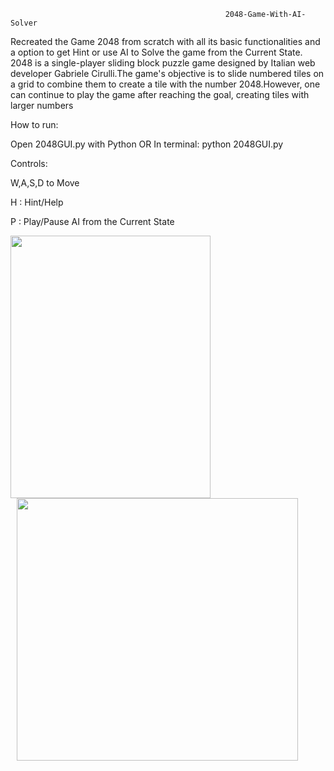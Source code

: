                                                     2048-Game-With-AI-Solver

Recreated the Game 2048 from scratch with all its basic functionalities and a option to get Hint or use AI to Solve the game from the Current State. 2048 is a single-player sliding block puzzle game designed by Italian web
developer Gabriele Cirulli.The game's objective is to slide numbered tiles on a grid to combine them to create a tile with the number 2048.However, one can continue to play the game after reaching the goal, creating tiles with larger numbers

How to run: 

Open 2048GUI.py with Python OR In terminal: python 2048GUI.py

Controls:

W,A,S,D to Move

H : Hint/Help

P : Play/Pause AI from the Current State

<p float='left'>
<img src='../master/Sample_Pictures/2048Game.png' width='320' height='420'/>
<img src='../master/MonteCarloTree.jpg' width='450' height='420' hspace="10"/>
</p>
